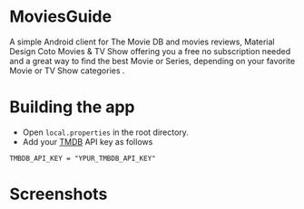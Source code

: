 # MoviesGuide
 A simple Android client for The Movie DB and movies reviews, Material Design
Coto Movies & TV Show offering you a free no subscription needed and a great way to find the best Movie or Series, depending on your favorite Movie or TV Show categories .

# Building the app
 * Open `local.properties` in the root directory.
 * Add your [TMDB](https://www.themoviedb.org/) API key as follows
 
`TMBDB_API_KEY = "YPUR_TMBDB_API_KEY"`

# Screenshots

